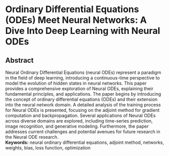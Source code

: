 # Ordinary Differential Equations (ODEs) Meet Neural Networks: A Dive Into Deep Learning with Neural ODEs
## Abstract
Neural Ordinary Differential Equations (neural ODEs) represent a paradigm in the field of deep learning, introducing a continuous-time perspective to model the evolution of hidden states in neural networks. This paper provides a comprehensive exploration of Neural ODEs, explaining their fundamental principles, and applications.
The paper begins by introducing the concept of ordinary differential equations (ODEs) and their extension into the neural network domain. A detailed analysis of the training process for Neural ODEs is presented, focusing on the adjoint method for gradient computation and backpropagation. 
Several applications of Neural ODEs across diverse domains are explored, including time-series prediction, image recognition, and generative modeling. Furthermore, the paper addresses current challenges and potential avenues for future research in the Neural ODE research. <br>
**Keywords:** neural ordinary differential equations, adjoint method, networks, weights, bias, loss function, optimization
